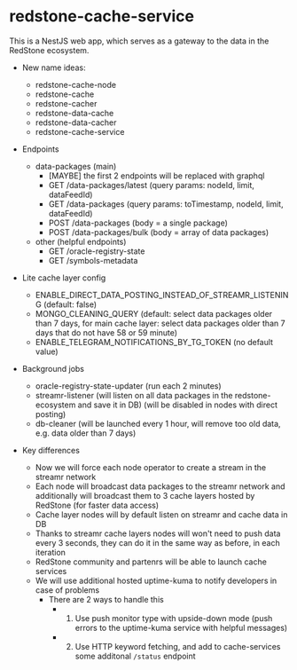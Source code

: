 # redstone-cache-service

This is a NestJS web app, which serves as a gateway to the data in the RedStone ecosystem.

- New name ideas:

  - redstone-cache-node
  - redstone-cache
  - redstone-cacher
  - redstone-data-cache
  - redstone-data-cacher
  - redstone-cache-service

- Endpoints

  - data-packages (main)
    - [MAYBE] the first 2 endpoints will be replaced with graphql
    - GET /data-packages/latest (query params: nodeId, limit, dataFeedId)
    - GET /data-packages (query params: toTimestamp, nodeId, limit, dataFeedId)
    - POST /data-packages (body = a single package)
    - POST /data-packages/bulk (body = array of data packages)
  - other (helpful endpoints)
    - GET /oracle-registry-state
    - GET /symbols-metadata

- Lite cache layer config

  - ENABLE_DIRECT_DATA_POSTING_INSTEAD_OF_STREAMR_LISTENING (default: false)
  - MONGO_CLEANING_QUERY (default: select data packages older than 7 days, for main cache layer: select data packages older than 7 days that do not have 58 or 59 minute)
  - ENABLE_TELEGRAM_NOTIFICATIONS_BY_TG_TOKEN (no default value)

- Background jobs

  - oracle-registry-state-updater (run each 2 minutes)
  - streamr-listener (will listen on all data packages in the redstone-ecosystem and save it in DB) (will be disabled in nodes with direct posting)
  - db-cleaner (will be launched every 1 hour, will remove too old data, e.g. data older than 7 days)

- Key differences
  - Now we will force each node operator to create a stream in the streamr network
  - Each node will broadcast data packages to the streamr network and additionally will broadcast them to 3 cache layers hosted by RedStone (for faster data access)
  - Cache layer nodes will by default listen on streamr and cache data in DB
  - Thanks to streamr cache layers nodes will won't need to push data every 3 seconds, they can do it in the same way as before, in each iteration
  - RedStone community and partenrs will be able to launch cache services
  - We will use additional hosted uptime-kuma to notify developers in case of problems
    - There are 2 ways to handle this
      - 1.  Use push monitor type with upside-down mode (push errors to the uptime-kuma service with helpful messages)
      - 2.  Use HTTP keyword fetching, and add to cache-services some additonal `/status` endpoint
